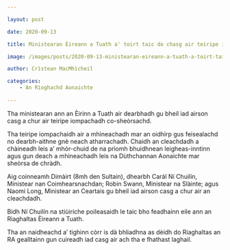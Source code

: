 ```yaml
---

layout: post

date: 2020-09-13

title: Ministearan Èireann a Tuath a' toirt taic do chasg air teiripe iompachadh co-sheòrsachd

image: /images/posts/2020-09-13-ministearan-eireann-a-tuath-a-toirt-taic-do-chasg-air-teiripe-iompachadh-co-sheorsachd.webp

author: Crìstean MacMhìcheil

categories:
    - An Rìoghachd Aonaichte
    
---
```


Tha ministearan ann an Èirinn a Tuath air dearbhadh gu bheil iad airson casg a chur air teiripe iompachadh co-sheòrsachd.

Tha teiripe iompachaidh air a mhìneachadh mar an oidhirp gus feisealachd no dearbh-aithne gnè neach atharrachadh. Chaidh an cleachdadh a chàineadh leis a’ mhòr-chuid de na prìomh bhuidhnean leigheas-inntinn agus gun deach a mhìneachadh leis na Dùthchannan Aonaichte mar sheòrsa de chràdh.

Aig coinneamh Dimàirt (8mh den Sultain), dhearbh Carál Ní Chuilín, Ministear nan Coimhearsnachdan; Robin Swann, Ministear na Slàinte; agus Naomi Long, Ministear an Ceartais gu bheil iad airson casg a chur air an cleachdadh.

Bidh Ní Chuilín na stiùiriche poileasaidh le taic bho feadhainn eile ann an Riaghaltas Èireann a Tuath.

Tha an naidheachd a’ tighinn còrr is dà bhliadhna as dèidh do Riaghaltas an RA gealltainn gun cuireadh iad casg air ach tha e fhathast laghail.
